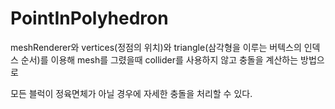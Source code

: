 # PointInPolyhedron

meshRenderer와 vertices(정점의 위치)와 triangle(삼각형을 이루는 버텍스의 인덱스 순서)를 이용해 mesh를 그렸을때 collider를 사용하지 않고 충돌을 계산하는 방법으로

모든 블럭이 정육면체가 아닐 경우에 자세한 충돌을 처리할 수 있다.
